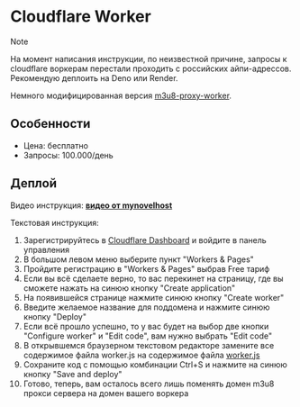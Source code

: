 # Cloudflare Worker

> [!NOTE]
> На момент написания инструкции, по неизвестной причине, запросы к cloudflare воркерам перестали проходить с российских айпи-адрессов. Рекомендую деплоить на Deno или Render.

Немного модифицированная версия [m3u8-proxy-worker](https://github.com/Gratenes/m3u8CloudflareWorkerProxy).


## Особенности

- Цена: бесплатно
- Запросы: 100.000/день

## Деплой

Видео инструкция: [**видео от mynovelhost**](https://raw.githubusercontent.com/mynovelhost/voice-over-translation/master/how_to_create_custom_worker.mp4)

Текстовая инструкция:
1. Зарегистрируйтесь в [Cloudflare Dashboard](https://dash.cloudflare.com) и войдите в панель управления
2. В большом левом меню выберите пункт "Workers & Pages"
3. Пройдите регистрацию в "Workers & Pages" выбрав Free тариф
4. Если вы всё сделаете верно, то вас перекинет на страницу, где вы сможете нажать на синюю кнопку "Create application"
5. На появившейся странице нажмите синюю кнопку "Create worker"
6. Введите желаемое название для поддомена и нажмите синюю кнопку "Deploy"
7. Если всё прошло успешно, то у вас будет на выбор две кнопки "Configure worker" и "Edit code", вам нужно выбрать "Edit code"
8. В открывшемся браузерном текстовом редакторе замените все содержимое файла worker.js на содержимое файла [worker.js](https://github.com/FOSWLY/m3u8-proxy-worker/blob/main/cloudflare/worker.js)
9. Сохраните код с помощью комбинации Ctrl+S и нажмите на синюю кнопку "Save and deploy"
10. Готово, теперь, вам осталось всего лишь поменять домен m3u8 прокси сервера на домен вашего воркера